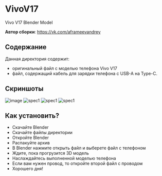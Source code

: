 # VivoV17
Vivo V17 Blender Model

**Автор сборки**: https://vk.com/aframeevandrey


## Содержание
Данная директория содержит:

 - оригинальный файл с моделью телефона Vivo V17
 - файл, содержащий кабель для зарядки телефона с USB-A на Type-C.
 

## Скриншоты
![image](https://github.com/MrFenixe/VivoV17/assets/91420842/0e41a33f-b357-461d-9948-265ee75041ff)
![spec1](https://sun1-56.userapi.com/impg/SnT8duohmlzq8TR-hJP31D35ku7eu7yIrhZ7_A/1Y9r1AY6VsM.jpg?size=947x508&quality=96&sign=ba69b5ff13c8a399d4b420218902d2a3&type=album)
![spec1](https://sun9-63.userapi.com/impg/97FW1pnHAWUQXK9Eah9MsAyvf6cc7Prn7acZWQ/nlUipHbbXPI.jpg?size=849x628&quality=96&sign=62948db1a368b4266e39c17dabc89b62&type=album)
![spec1](https://sun9-26.userapi.com/impg/iq9FWifiruwZo63-aD3byBA-yeeWxY9-W16SFw/hZdua6_i97E.jpg?size=1920x1080&quality=96&sign=35b2f62256524ef6d08c1c792e0ce420&type=album)

## Как установить?

 - Скачайте Blender
 - Скачайте файлы директории
 - Откройте Blender
 - Распакуйте архив
 - В Blender нажмите открыть файл и выберете файл с телефоном
 - Ждите, пока прогрузится 3D модель
 - Наслаждайтесь выполненной моделью телефона
 - Если вам нужен провод, то откройте второй файл с проводом
 - Хорошего дня!
